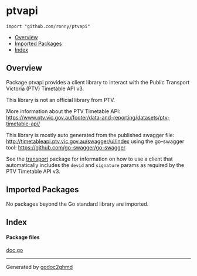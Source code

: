 # ptvapi
`import "github.com/ronny/ptvapi"`

* [Overview](#pkg-overview)
* [Imported Packages](#pkg-imports)
* [Index](#pkg-index)

## <a name="pkg-overview">Overview</a>
Package ptvapi provides a client library to interact with the
Public Transport Victoria (PTV) Timetable API v3.

This library is not an official library from PTV.

More information about the PTV Timetable API:
<a href="https://www.ptv.vic.gov.au/footer/data-and-reporting/datasets/ptv-timetable-api/">https://www.ptv.vic.gov.au/footer/data-and-reporting/datasets/ptv-timetable-api/</a>

This library is mostly auto generated from the published swagger file:
<a href="http://timetableapi.ptv.vic.gov.au/swagger/ui/index">http://timetableapi.ptv.vic.gov.au/swagger/ui/index</a>
using the go-swagger tool:
<a href="https://github.com/go-swagger/go-swagger">https://github.com/go-swagger/go-swagger</a>

See the [transport] package for information on how to use a client that
automatically includes the `devid` and `signature` params as required by the
PTV Timetable API v3.

[transport]: transport/README.md

## <a name="pkg-imports">Imported Packages</a>

No packages beyond the Go standard library are imported.

## <a name="pkg-index">Index</a>

#### <a name="pkg-files">Package files</a>
[doc.go](./doc.go) 

- - -
Generated by [godoc2ghmd](https://github.com/iflix/godoc2ghmd)